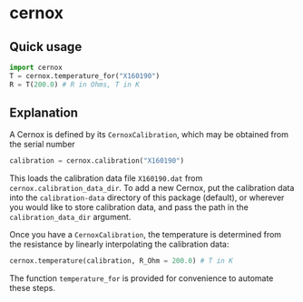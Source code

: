 # cernox

## Quick usage

```python
import cernox
T = cernox.temperature_for("X160190")
R = T(200.0) # R in Ohms, T in K
```

## Explanation

A Cernox is defined by its `CernoxCalibration`,
which may be obtained from the serial number
```python
calibration = cernox.calibration("X160190")
```
This loads the calibration data file `X160190.dat` from `cernox.calibration_data_dir`.
To add a new Cernox, put the calibration data into the `calibration-data` directory of this package (default), or wherever you would like to store calibration data, and pass the path in the `calibration_data_dir` argument.

Once you have a `CernoxCalibration`, the temperature is determined from the resistance by linearly interpolating the calibration data:
```python
cernox.temperature(calibration, R_Ohm = 200.0) # T in K
```
The function `temperature_for` is provided for convenience to automate these steps.

